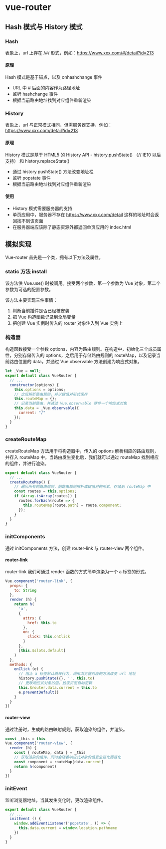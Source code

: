 # vue-router

## Hash 模式与 History 模式

### Hash

表象上，url 上存在 /#/ 形式，例如：https://www.xxx.com/#/detail?id=213

#### 原理

Hash 模式是基于锚点，以及 onhashchange 事件

- URL 中 # 后面的内容作为路径地址
- 监听 hashchange 事件
- 根据当前路由地址找到对应组件重新渲染

###  History

表象上，url 与正常模式相同，但需服务器支持，例如：https://www.xxx.com/detail?id=213

#### 原理

History 模式是基于 HTML5 的 History API - history.pushState() （// IE10 以后支持） 和 history.replaceState()

- 通过 history.pushState() 方法改变地址栏
- 监听 popstate 事件
- 根据当前路由地址找到对应组件重新渲染

#### 使用

- History 模式需要服务器的支持
- 单页应用中，服务器不存在 https://www.xxx.com/detail 这样的地址时会返回找不到该页面
- 在服务器端应该除了静态资源外都返回单页应用的 index.html

## 模拟实现

Vue-router 首先是一个类，拥有以下方法及属性。

### static 方法 install

该方法供 Vue.use() 时被调用。接受两个参数，第一个参数为 Vue 对象，第二个参数为可选的配置参数。

该方法主要实现三件事情：

1. 判断当前插件是否已经被安装
2. 把 Vue 构造函数记录到全局变量
3. 把创建 Vue 实例时传入的 router 对象注入到 Vue 实例上

### 构造器

构造函数接受一个参数 options，内容为路由规则。在构造中，初始化三个成员属性，分别存储传入的 options，之后用于存储路由规则的 routeMap，以及记录当前路由位置的 data，并通过 Vue.observable 方法创建为响应式对象。

```js
let _Vue = null;
export default class VueRouter {
  // ...
  constructor(options) {
    this.options = options;
    // 之后解析路由规则，并以键值对形式保存
    this.routeMap = {};
    // 记录当前路由，并通过 Vue.observable 穿件一个响应式对象
    this.data = _Vue.observable({
      current: "/"
    });
  }
}
```

### createRouteMap

createRouteMap 方法用于将构造器中，传入的 options 解析相应的路由规则，并存入 routeMap 中。当路由发生变化后，我们就可以通过 routeMap 找到相应的组件，并进行渲染。

```js
export default class VueRouter {
  // ...
  createRouteMap() {
    // 遍历所有的路由规则，把路由规则解析成键值对的形式，存储到 routeMap 中
    const routes = this.options;
    if (Array.isArray(routes)) {
      routes.forEach(route => {
        this.routeMap[route.path] = route.component;
      });
    }
  }
}
```

### initComponents

通过 initComponents 方法，创建 router-link 与 router-view 两个组件。

#### router-link

router-link 我们可通过 render 函数的方式简单渲染为一个 a 标签的形式。

```js
Vue.component('router-link', {
  props: {
    to: String
  },
  render (h) {
    return h(
      'a',
      {
        attrs: {
          href: this.to
        },
        on: {
          click: this.onClick
        }
      },
      [this.$slots.default]
    )
  },
  methods: {
    onClick (e) {
      // 阻止 a 标签默认跳转行为，调用浏览器对应的方法改变 url 地址
      history.pushState({}, '', this.to)
      // 更改响应式对象的值，触发页面自动更新
      this.$router.data.current = this.to
      e.preventDefault()
    }
  }
})
```

#### router-view

通过注册时，生成的路由映射规则，获取渲染的组件，并渲染。

```js
const _this = this
Vue.component('router-view', {
  render (h) {
    const { routeMap, data } = _this
    // 获取渲染的组件，同时会随着响应式对象的值发生变化而变化
    const component = routeMap[data.current]
    return h(component)
  }
})
```

### initEvent

监听浏览器地址，当其发生变化时，更改渲染组件。

```js
export default class VueRouter {
  // ...
  initEvent () {
    window.addEventListener('popstate', () => {
      this.data.current = window.location.pathname
    })
  }
}
```

